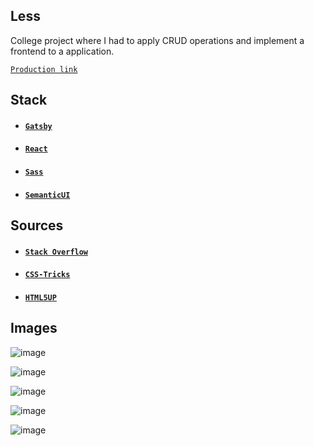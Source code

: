 ## Less

College project where I had to apply CRUD operations and implement a frontend to a application.

[`Production link`](https://lesss.netlify.com/)

## Stack

- #### [`Gatsby`](https://www.gatsbyjs.org/)
- #### [`React`](https://reactjs.org/)
- #### [`Sass`](https://sass-lang.com/)
- #### [`SemanticUI`](https://semantic-ui.com/)

## Sources

- #### [`Stack Overflow`](https://pt.stackoverflow.com/)
- #### [`CSS-Tricks`](https://css-tricks.com/)
- #### [`HTML5UP`](https://html5up.net/)

## Images

![image](https://user-images.githubusercontent.com/36668882/65530947-48a6d380-decf-11e9-9d47-cd3ae5a9f6a9.png)

![image](https://user-images.githubusercontent.com/36668882/65531029-683dfc00-decf-11e9-943f-f02d4d574bae.png)

![image](https://user-images.githubusercontent.com/36668882/65531062-7724ae80-decf-11e9-9eb3-f243c0250aa0.png)

![image](https://user-images.githubusercontent.com/36668882/65531113-8efc3280-decf-11e9-95a5-b4af4e8bf118.png)

![image](https://user-images.githubusercontent.com/36668882/65531179-ac310100-decf-11e9-84dd-c3e790cc8d57.png)
